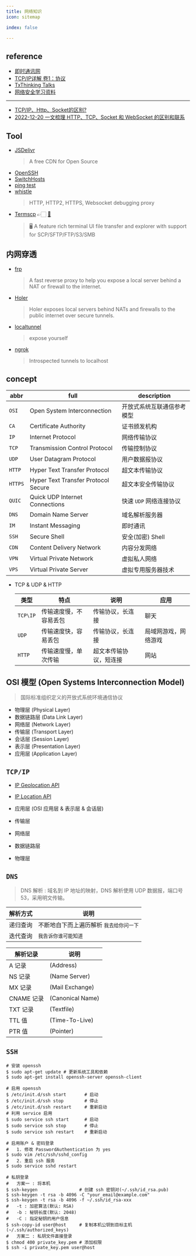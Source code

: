 ```yaml
---
title: 网络知识
icon: sitemap

index: false

---
```


<!-- more -->

## reference

- [即时通讯网](http://www.52im.net/)
- [TCP/IP详解 卷1：协议](http://www.52im.net/topic-tcpipvol1.html)
- [TxThinking Talks](https://talks.txthinking.com/)
- [网络安全学习资料](https://github.com/findneo/Newbie-Security-List)

------

- [TCP/IP、Http、Socket的区别?](https://www.zhihu.com/question/39541968)
- [2022-12-20 一文梳理 HTTP、TCP、Socket 和 WebSocket 的区别和联系](https://xie.infoq.cn/article/95f80659760d8dd230db7b548)

## Tool

- [JSDelivr](https://www.jsdelivr.com) 
    > A free CDN for Open Source
- [OpenSSH](https://github.com/openssh/openssh-portable)
- [SwitchHosts](https://github.com/oldj/SwitchHosts)
- [ping test](https://ping.chinaz.com/)
- [whistle](https://github.com/avwo/whistle)
    > HTTP, HTTP2, HTTPS, Websocket debugging proxy
- [Termscp](https://termscp.veeso.dev/) 👉🏻 [🐙](https://github.com/veeso/termscp)
    > 🖥 A feature rich terminal UI file transfer and explorer with support for SCP/SFTP/FTP/S3/SMB 

## 内网穿透

- [frp](https://github.com/fatedier/frp)
  > A fast reverse proxy to help you expose a local server behind a NAT or firewall to the internet.
- [Holer](https://github.com/Wisdom-Projects/holer)
  > Holer exposes local servers behind NATs and firewalls to the public internet over secure tunnels.
- [localtunnel](https://github.com/localtunnel/localtunnel)
  > expose yourself
- [ngrok](https://github.com/inconshreveable/ngrok)
  > Introspected tunnels to localhost

## concept

| abbr      | full  | description
| --        | --    | --
| `OSI`     | Open System Interconnection           | 开放式系统互联通信参考模型
| `CA`      | Certificate Authority                 | 证书颁发机构
| `IP`      | Internet Protocol                     | 网络传输协议
| `TCP`     | Transmission Control Protocol         | 传输控制协议
| `UDP`     | User Datagram Protocol                | 用户数据报协议
| `HTTP`    | Hyper Text Transfer Protocol          | 超文本传输协议
| `HTTPS`   | Hyper Text Transfer Protocol Secure   | 超文本安全传输协议
| `QUIC`    | Quick UDP Internet Connections        | 快速 `UDP` 网络连接协议
| `DNS`     | Domain Name Server                    | 域名解析服务器
| `IM`      | Instant Messaging                     | 即时通讯
| `SSH`     | Secure Shell                          | 安全(加密) Shell
| `CDN`     | Content Delivery Network              | 内容分发网络
| `VPN`     | Virtual Private Network               | 虚拟私人网络
| `VPS`     |Virtual Private Server                 | 虚拟专用服务器技术

- TCP & UDP & HTTP

  | 类型 | 特点 | 说明 | 应用
  | --- | --- | --- | ---
  | `TCP\IP`  | 传输速度慢，不容易丢包   | 传输协议，长连接          | 聊天
  | `UDP`     | 传输速度快，容易丢包     | 传输协议，长连接          | 局域网游戏，网络游戏
  | `HTTP`    | 传输速度慢，单次传输     | 超文本传输协议，短连接     | 网站

## OSI 模型 (Open Systems Interconnection Model)
> 国际标准组织定义的开放式系统环境通信协议

- 物理层 (Physical Layer)
- 数据链路层 (Data Link Layer)
- 网络层 (Network Layer)
- 传输层 (Transport Layer)
- 会话层 (Session Layer)
- 表示层 (Presentation Layer)
- 应用层 (Application Layer)

## `TCP/IP`

- [IP Geolocation API](https://ip-api.com/)
- [IP Location API](https://ipapi.co/)

- 应用层 (OSI 应用层 & 表示层 & 会话层)
- 传输层
- 网络层
- 数据链路层
- 物理层

## `DNS`
> DNS 解析 : 域名到 IP 地址的映射，DNS 解析使用 UDP 数据报，端口号 53，采用明文传输。

  | 解析方式 | 说明
  | -- | --
  | 递归查询 | 不断地自下而上遍历解析 `我去给你问一下`
  | 迭代查询 | `我告诉你谁可能知道`

  | 解析记录 | 说明
  | -- | --
  | A 记录        | (Address) 
  | NS 记录       | (Name Server) 
  | MX 记录       | (Mail Exchange) 
  | CNAME 记录    | (Canonical Name) 
  | TXT 记录      | (Textfile)
  | TTL 值        | (Time-To-Live) 
  | PTR 值        | (Pointer)

## `SSH`

  ```shell
  # 安装 openssh
  $ sudo apt-get update # 更新系统工具和依赖
  $ sudo apt-get install openssh-server openssh-client
    
  # 启用 openssh
  $ /etc/init.d/ssh start       # 启动
  $ /etc/init.d/ssh stop        # 停止
  $ /etc/init.d/ssh restart     # 重新启动
  # 利用 service 启用
  $ sudo service ssh start      # 启动
  $ sudo service ssh stop       # 停止
  $ sudo service ssh restart    # 重新启动

  # 启用账户 & 密码登录
  #   1. 修改 PasswordAuthentication 为 yes
  $ sudo vim /etc/ssh/sshd_config 
  #   2. 重启 ssh 服务
  $ sudo service sshd restart

  # 私钥登录
  #   方案一 : 将本机
  $ ssh-keygen                # 创建 ssh 密钥对(~/.ssh/id_rsa.pub)
  $ ssh-keygen -t rsa -b 4096 -C "your_email@example.com" 
  $ ssh-keygen -t rsa -b 4096 -f ~/.ssh/id_rsa-xxx
  #   -t : 加密算法(默认: RSA)
  #   -b : 秘钥长度(默认: 2048)
  #   -C : 指定秘钥的用户信息
  $ ssh-copy-id user@host     # 复制本机公钥到目标主机(~/.ssh/authorized_keys)
  #   方案二 : 私钥文件直接登录
  $ chmod 400 private_key.pem # 添加权限
  $ ssh -i private_key.pem user@host 
  ```